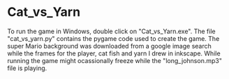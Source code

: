Cat_vs_Yarn
===========
To run the game in Windows, double click on "Cat_vs_Yarn.exe".
The file "cat_vs_yarn.py" contains the pygame code used to create the game.
The super Mario background was downloaded from a google image search while the frames for the player, cat fish and yarn 
I drew in inkscape. 
While running the game might ocassionally freeze while the "long_johnson.mp3" file is playing.
